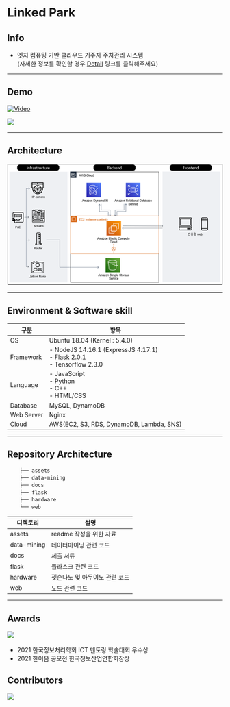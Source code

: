 # Linked Park

## Info
- 엣지 컴퓨팅 기반 클라우드 거주자 주차관리 시스템<br>(자세한 정보를 확인할 경우 [Detail](./assets/readme.md) 링크를 클릭해주세요)

---

## Demo
[![Video](https://img.youtube.com/vi/PAR3cGi0zfg/0.jpg)](https://www.youtube.com/watch?v=PAR3cGi0zfg)

<img src="https://user-images.githubusercontent.com/59307414/141739459-af826aa4-393f-42fc-aa99-90bcbff038fe.jpg" width=350>

---


## Architecture
![architecture](./assets/architecture.png)

---

## Environment & Software skill
|구분|항목|
|---|---|
|OS|Ubuntu 18.04 (Kernel : 5.4.0)|
|Framework|- NodeJS 14.16.1 (ExpressJS 4.17.1)<br>- Flask 2.0.1<br>- Tensorflow 2.3.0
|Language|- JavaScript<br>- Python<br>- C++<br>- HTML/CSS|
|Database|MySQL, DynamoDB|
|Web Server|Nginx|
|Cloud|AWS(EC2, S3, RDS, DynamoDB, Lambda, SNS)

---

## Repository Architecture
```bash
    ├── assets
    ├── data-mining
    ├── docs
    ├── flask
    ├── hardware
    └── web
```
|디렉토리|설명|
|------|-----|
|assets|readme 작성을 위한 자료|
|data-mining|데이터마이닝 관련 코드|
|docs|제출 서류|
|flask|플라스크 관련 코드|
|hardware|젯슨나노 및 아두이노 관련 코드|
|web|노드 관련 코드|

---

## Awards

<img src="https://user-images.githubusercontent.com/53158200/193403517-48053653-36ee-4d9a-be43-75a43ed66494.png" width=300>

- 2021 한국정보처리학회 ICT 멘토링 학술대회 우수상
- 2021 한이음 공모전 한국정보산업연합회장상

## Contributors
<a href="https://github.com/ICT-Project-parking-management/parking-management-system/graphs/contributors">
  <img src="https://contributors-img.web.app/image?repo=ICT-Project-parking-management/parking-management-system">
</a>
